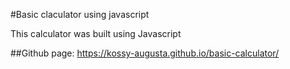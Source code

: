 #Basic claculator using javascript


This calculator was built using Javascript

##Github page: https://kossy-augusta.github.io/basic-calculator/
